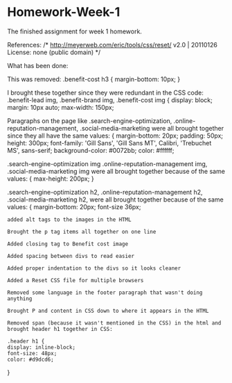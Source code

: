 # Homework-Week-1
The finished assignment for week 1 homework.

References: 
/* http://meyerweb.com/eric/tools/css/reset/ 
   v2.0 | 20110126
   License: none (public domain)
*/

What has been done:

This was removed: .benefit-cost h3 {
                    margin-bottom: 10px;
}

I brought these together since they were redundant in the CSS code:
.benefit-lead img,
.benefit-brand img,
.benefit-cost img {
    display: block;
    margin: 10px auto;
    max-width: 150px;

Paragraphs on the page like .search-engine-optimization, .online-reputation-management, .social-media-marketing were all brought together since they all have the same values: {
    margin-bottom: 20px;
    padding: 50px;
    height: 300px;
    font-family: 'Gill Sans', 'Gill Sans MT', Calibri, 'Trebuchet MS', sans-serif;
    background-color: #0072bb;
    color: #ffffff;

.search-engine-optimization img .online-reputation-management img, .social-media-marketing img were all brought together because of the same values:  {
    max-height: 200px;
}

.search-engine-optimization h2, .online-reputation-management h2, .social-media-marketing h2, were all brought together because of the same values: {
    margin-bottom: 20px;
    font-size 36px;

    added alt tags to the images in the HTML

    Brought the p tag items all together on one line

    Added closing tag to Benefit cost image

    Added spacing between divs to read easier

    Added proper indentation to the divs so it looks cleaner

    Added a Reset CSS file for multiple browsers

    Removed some language in the footer paragraph that wasn't doing anything

    Brought P and content in CSS down to where it appears in the HTML

    Removed span (because it wasn't mentioned in the CSS) in the html and brought header h1 together in CSS:

    .header h1 {
    display: inline-block;
    font-size: 48px;
    color: #d9dcd6;
}

